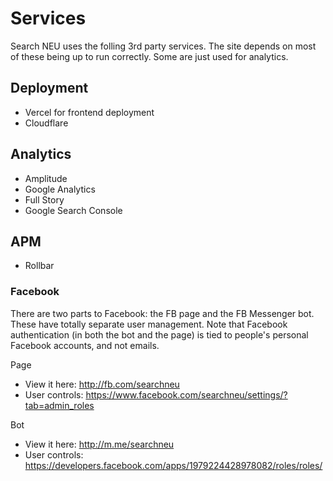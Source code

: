# Services

Search NEU uses the folling 3rd party services. The site depends on most of these being up to run correctly. Some are just used for analytics.

## Deployment

- Vercel for frontend deployment
- Cloudflare

## Analytics

- Amplitude
- Google Analytics
- Full Story
- Google Search Console

## APM

- Rollbar

### Facebook

There are two parts to Facebook: the FB page and the FB Messenger bot. These have totally separate user management. Note that Facebook authentication (in both the bot and the page) is tied to people's personal Facebook accounts, and not emails.

Page

- View it here: http://fb.com/searchneu
- User controls: https://www.facebook.com/searchneu/settings/?tab=admin_roles

Bot

- View it here: http://m.me/searchneu
- User controls: https://developers.facebook.com/apps/1979224428978082/roles/roles/
